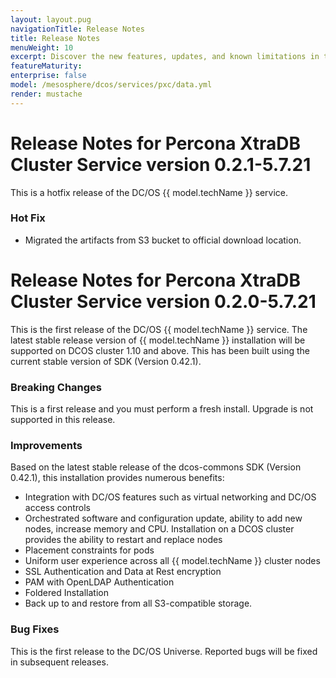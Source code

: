 ```yaml
---
layout: layout.pug
navigationTitle: Release Notes
title: Release Notes
menuWeight: 10
excerpt: Discover the new features, updates, and known limitations in this release of the Percona XtraDB Cluster Service
featureMaturity:
enterprise: false
model: /mesosphere/dcos/services/pxc/data.yml
render: mustache
---
```


# Release Notes for Percona XtraDB Cluster Service version 0.2.1-5.7.21

This is a hotfix release of the DC/OS {{ model.techName }} service.

### Hot Fix

- Migrated the artifacts from S3 bucket to official download location.

# Release Notes for Percona XtraDB Cluster Service version 0.2.0-5.7.21

This is the first release of the DC/OS {{ model.techName }} service. The  latest stable release version of {{ model.techName }} installation will be supported on DCOS cluster 1.10 and above. This has been built using the current stable version of SDK (Version 0.42.1).

### Breaking Changes

This is a first release and you must perform a fresh install. Upgrade is not supported in this release. 

### Improvements

Based on the latest stable release of the dcos-commons SDK (Version 0.42.1), this installation provides numerous benefits:

- Integration with DC/OS features such as virtual networking and DC/OS access controls
- Orchestrated software and configuration update, ability to add new nodes, increase memory and CPU. Installation on a DCOS cluster provides the ability to restart and replace nodes
- Placement constraints for pods
- Uniform user experience across all {{ model.techName }} cluster nodes
- SSL Authentication and Data at Rest encryption
- PAM with OpenLDAP Authentication
- Foldered Installation
- Back up to and restore from all S3-compatible storage.

### Bug Fixes

This is the first release to the DC/OS Universe. Reported bugs will be fixed in subsequent releases.

